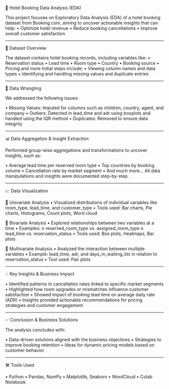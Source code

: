 🏨 Hotel Booking Data Analysis (EDA)

This project focuses on Exploratory Data Analysis (EDA) of a hotel booking dataset from Booking.com, aiming to uncover actionable insights that can help:
•	Optimize hotel revenue
•	Reduce booking cancellations
•	Improve overall customer satisfaction
________________________________________
📂 Dataset Overview

The dataset contains hotel booking records, including variables like:
•	Reservation status
•	Lead time
•	Room type
•	Country
•	Booking source
•	Pricing and more
Initial steps include:
•	Viewing column names and data types
•	Identifying and handling missing values and duplicate entries
________________________________________
🧹 Data Wrangling

We addressed the following issues:

•	Missing Values: Imputed for columns such as children, country, agent, and company
•	Outliers: Detected in lead_time and adr using boxplots and handled using the IQR method
•	Duplicates: Removed to ensure data integrity
________________________________________
📊 Data Aggregation & Insight Extraction

Performed group-wise aggregations and transformations to uncover insights, such as:

•	Average lead time per reserved room type
•	Top countries by booking volume
•	Cancellation rate by market segment
•	And much more...
All data manipulations and insights were documented step-by-step.
________________________________________
📈 Data Visualization

🔹 Univariate Analysis
•	Visualized distributions of individual variables like room_type, lead_time, and customer_type
•	Tools used: Bar charts, Pie charts, Histograms, Count plots, Word cloud

🔸 Bivariate Analysis
•	Explored relationships between two variables at a time
•	Examples:
o	reserved_room_type vs. assigned_room_type
o	lead_time vs. reservation_status
•	Tools used: Box plots, Heatmaps, Bar plots

🔺 Multivariate Analysis
•	Analyzed the interaction between multiple variables
•	Example: lead_time, adr, and days_in_waiting_list in relation to reservation_status
•	Tool used: Pair plots
________________________________________
💡 Key Insights & Business Impact

•	Identified patterns in cancellation rates linked to specific market segments
•	Highlighted how room upgrades or mismatches influence customer satisfaction
•	Showed impact of booking lead time on average daily rate (ADR)
•	Insights provided actionable recommendations for pricing strategies and customer engagement
________________________________________
✅ Conclusion & Business Solutions

The analysis concludes with:

•	Data-driven solutions aligned with the business objectives
•	Strategies to improve booking retention
•	Ideas for dynamic pricing models based on customer behavior
________________________________________
🛠 Tools Used

•	Python
•	Pandas, NumPy
•	Matplotlib, Seaborn
•	WordCloud
•	Colab Notebook
